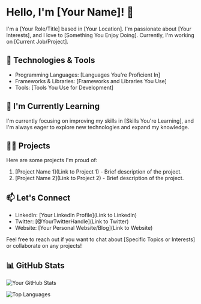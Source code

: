 # Hello, I'm [Your Name]! 👋

I'm a [Your Role/Title] based in [Your Location]. I'm passionate about [Your Interests], and I love to [Something You Enjoy Doing]. Currently, I'm working on [Current Job/Project].

## 🔧 Technologies & Tools

- Programming Languages: [Languages You're Proficient In]
- Frameworks & Libraries: [Frameworks and Libraries You Use]
- Tools: [Tools You Use for Development]

## 🌱 I'm Currently Learning

I'm currently focusing on improving my skills in [Skills You're Learning], and I'm always eager to explore new technologies and expand my knowledge.

## 👨‍💻 Projects

Here are some projects I'm proud of:

1. [Project Name 1](Link to Project 1) - Brief description of the project.
2. [Project Name 2](Link to Project 2) - Brief description of the project.
   <!-- Add more projects as needed -->

## 📫 Let's Connect

- LinkedIn: [Your LinkedIn Profile](Link to LinkedIn)
- Twitter: [@YourTwitterHandle](Link to Twitter)
- Website: [Your Personal Website/Blog](Link to Website)

Feel free to reach out if you want to chat about [Specific Topics or Interests] or collaborate on any projects!

## 📊 GitHub Stats

![Your GitHub Stats](https://github-readme-stats.vercel.app/api?username=YourGitHubUsername&show_icons=true&hide=contribs,issues&theme=radical)

![Top Languages](https://github-readme-stats.vercel.app/api/top-langs/?username=YourGitHubUsername&layout=compact&theme=radical)

<!-- Additional badges, banners, or information you want to add -->

